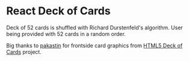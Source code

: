 # React Deck of Cards
Deck of 52 cards is shuffled with Richard Durstenfeld's algorithm.
User being provided with 52 cards in a random order.

Big thanks to [pakastin](https://github.com/pakastin) for frontside card graphics from [HTML5 Deck of Cards](https://github.com/pakastin/deck-of-cards) project.
